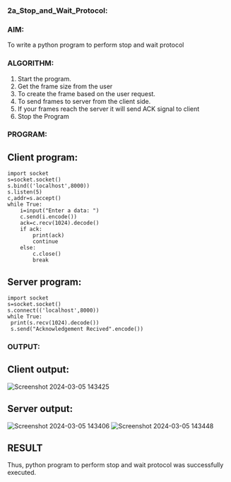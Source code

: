### 2a_Stop_and_Wait_Protocol:
### AIM: 
To write a python program to perform stop and wait protocol
### ALGORITHM:
1. Start the program.
2. Get the frame size from the user
3. To create the frame based on the user request.
4. To send frames to server from the client side.
5. If your frames reach the server it will send ACK signal to client
6. Stop the Program
### PROGRAM:
## Client program:
```
import socket
s=socket.socket()
s.bind(('localhost',8000))
s.listen(5)
c,addr=s.accept()
while True:
    i=input("Enter a data: ")
    c.send(i.encode())
    ack=c.recv(1024).decode()
    if ack:
        print(ack)
        continue
    else:
        c.close()
        break
```
## Server program:

```
import socket
s=socket.socket()
s.connect(('localhost',8000))
while True:
 print(s.recv(1024).decode())
 s.send("Acknowledgement Recived".encode())
```
### OUTPUT:
## Client output:
![Screenshot 2024-03-05 143425](https://github.com/Pradeepkumar-2005/2a_Stop_and_Wait_Protocol/assets/147474038/248790d1-f0f7-4540-aa48-d33de1da577b)
## Server output:
![Screenshot 2024-03-05 143406](https://github.com/Pradeepkumar-2005/2a_Stop_and_Wait_Protocol/assets/147474038/e1ad7565-5750-468c-905d-83623d6866f5)
![Screenshot 2024-03-05 143448](https://github.com/Pradeepkumar-2005/2a_Stop_and_Wait_Protocol/assets/147474038/06f7e04d-1f93-4a04-853b-7da2ef2c5dac)


## RESULT
Thus, python program to perform stop and wait protocol was successfully executed.
